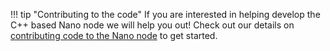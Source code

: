!!! tip "Contributing to the code"
	If you are interested in helping develop the C++ based Nano node we will help you out! Check out our details on [contributing code to the Nano node](/node-implementation/contributing) to get started.